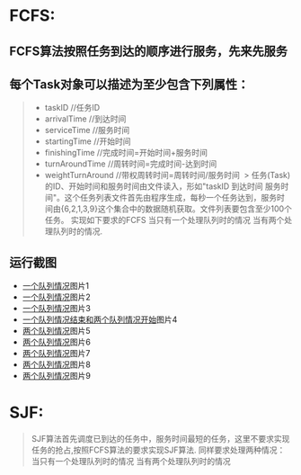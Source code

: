 # FCFS:
## FCFS算法按照任务到达的顺序进行服务，先来先服务 
## 每个Task对象可以描述为至少包含下列属性： 
> * taskID //任务ID 
> * arrivalTime //到达时间 
> * serviceTime //服务时间 
> * startingTime //开始时间 
> * finishingTime //完成时间=开始时间+服务时间 
> * turnAroundTime //周转时间=完成时间-达到时间 
> * weightTurnAround //带权周转时间=周转时间/服务时间 
>  > 任务(Task)的ID、开始时间和服务时间由文件读入，形如"taskID 到达时间 服务时间"。这个任务列表文件首先由程序生成，每秒一个任务达到，服务时间由{6,2,1,3,9}这个集合中的数据随机获取。文件列表要包含至少100个任务。 实现如下要求的FCFS 当只有一个处理队列时的情况 当有两个处理队列时的情况.
## 运行截图
* [一个队列情况](https://github.com/tzwglike321/MyProject/blob/master/JavaPractice3/fcfs_img/p1.png)图片1
* [一个队列情况](https://github.com/tzwglike321/MyProject/blob/master/JavaPractice3/fcfs_img/p2.png)图片2
* [一个队列情况](https://github.com/tzwglike321/MyProject/blob/master/JavaPractice3/fcfs_img/p3.png)图片3
* [一个队列情况结束和两个队列情况开始](https://github.com/tzwglike321/MyProject/blob/master/JavaPractice3/fcfs_img/p4.png)图片4
* [两个队列情况](https://github.com/tzwglike321/MyProject/blob/master/JavaPractice3/fcfs_img/p5.png)图片5
* [两个队列情况](https://github.com/tzwglike321/MyProject/blob/master/JavaPractice3/fcfs_img/p6.png)图片6
* [两个队列情况](https://github.com/tzwglike321/MyProject/blob/master/JavaPractice3/fcfs_img/p7.png)图片7
* [两个队列情况](https://github.com/tzwglike321/MyProject/blob/master/JavaPractice3/fcfs_img/p8.png)图片8
* [两个队列情况](https://github.com/tzwglike321/MyProject/blob/master/JavaPractice3/fcfs_img/p9.png)图片9
# SJF:
> SJF算法首先调度已到达的任务中，服务时间最短的任务，这里不要求实现任务的抢占,按照FCFS算法的要求实现SJF算法. 同样要求处理两种情况： 当只有一个处理队列时的情况 当有两个处理队列时的情况
